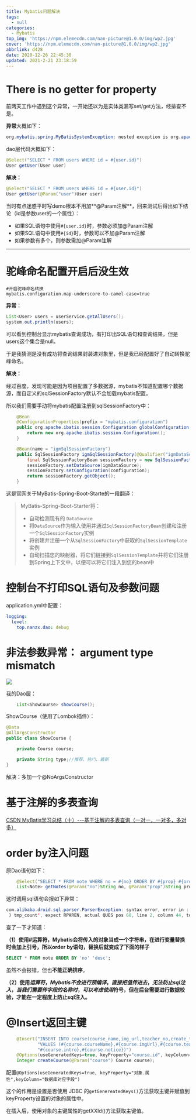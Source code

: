 ```yaml
---
title: Mybatis问题解决
tags:
  - null
categories:
  - Mybatis
top_img: 'https://npm.elemecdn.com/nan-picture@1.0.0/img/wp2.jpg'
cover: 'https://npm.elemecdn.com/nan-picture@1.0.0/img/wp2.jpg'
abbrlink: d428
date: 2020-12-26 22:45:30
updated: 2021-2-21 23:18:59
---
```


# There is no getter for property

前两天工作中遇到这个异常，一开始还以为是实体类漏写set/get方法，经排查不是。

**异常**大概如下：

```java
org.mybatis.spring.MyBatisSystemException: nested exception is org.apache.ibatis.reflection.ReflectionException: There is no getter for property named 'user' in 'class top.nanzx.entity.User'
```

dao层代码大概如下：

```java
@Select("SELECT * FROM users WHERE id = #{user.id}")
User getUser(User user)
```

**解决：**

```java
@Select("SELECT * FROM users WHERE id = #{user.id}")
User getUser(@Param("user")User user)
```

当时有点迷惑平时写demo根本不用加**@Param注解**，回来测试后得出如下结论（id是参数user的一个属性）：

- 如果SQL语句中使用`#{user.id}`时，参数必须加@Param注解
- 如果SQL语句中使用`#{id}`时，参数可以不加@Param注解
- 如果参数有多个，则参数需加@Param注解

---



# 驼峰命名配置开启后没生效

```properties
#开启驼峰命名转换
mybatis.configuration.map-underscore-to-camel-case=true
```

**异常：**

```java
List<User> users = userService.getAllUsers();
system.out.println(users);
```

可以看到控制台显示mybatis查询成功，有打印出SQL语句和查询结果，但是users这个集合是null。

于是我猜测是没有成功将查询结果封装进对象里，但是我已经配置好了自动转换驼峰命名。

**解决：**

经过百度，发现可能是因为项目配置了多数据源，mybatis不知道配置哪个数据源，而自定义的sqlSessionFactory默认不会加载mybatis配置。

所以我们需要手动将mybatis配置注册到sqlSessionFactory中：

```java
    @Bean
    @ConfigurationProperties(prefix = "mybatis.configuration")
    public org.apache.ibatis.session.Configuration globalConfiguration(){
        return new org.apache.ibatis.session.Configuration();
    }

    @Bean(name = "igmSqlSessionFactory")
    public SqlSessionFactory igmSqlSessionFactory(@Qualifier("igmDataSource") DataSource igmDataSource,org.apache.ibatis.session.Configuration configuration) throws Exception {
        final SqlSessionFactoryBean sessionFactory = new SqlSessionFactoryBean();
        sessionFactory.setDataSource(igmDataSource);
        sessionFactory.setConfiguration(configuration);
        return sessionFactory.getObject();
    }
```

这是官网关于MyBatis-Spring-Boot-Starte的一段翻译：

>MyBatis-Spring-Boot-Starter将：
>
>- 自动检测现有的 `DataSource`
>- 将`DataSource`作为输入使用并通过`SqlSessionFactoryBean`创建和注册一个`SqlSessionFactory`实例
>- 将创建并注册一个从`SqlSessionFactory`中获取的`SqlSessionTemplate`实例
>- 自动扫描您的映射器，将它们链接到`SqlSessionTemplate`并将它们注册到Spring上下文中，以便可以将它们注入到您的bean中
>



# 控制台不打印SQL语句及参数问题

application.yml中配置：

```yaml
logging:
  level:
    top.nanzx.dao: debug
```





# 非法参数异常： argument type mismatch

![](https://npm.elemecdn.com/nan-picture@1.0.0/blog/20210127232544.png)

我的Dao层：

```java
    List<ShowCourse> showCourse();
```

ShowCourse（使用了Lombok插件）：

```java
@Data
@AllArgsConstructor
public class ShowCourse {

    private Course course;

    private String type;//推荐、热门、最新
}
```

解决：多加一个@NoArgsConstructor



# 基于注解的多表查询

[CSDN MyBatis学习总结（十）---基于注解的多表查询（一对一，一对多，多对多）](https://blog.csdn.net/qq_40348465/article/details/84718602?utm_medium=distribute.pc_relevant.none-task-blog-BlogCommendFromMachineLearnPai2-1.not_use_machine_learn_pai&depth_1-utm_source=distribute.pc_relevant.none-task-blog-BlogCommendFromMachineLearnPai2-1.not_use_machine_learn_pai)



# order by注入问题

原Dao语句如下：

```java
    @Select("SELECT * FROM note WHERE no = #{no} ORDER BY #{prop} #{order}")
    List<Note> getNotes(@Param("no")String no, @Param("prop")String prop, @Param("order")String order);
```

这时调用sql语句会报如下异常：

```java
com.alibaba.druid.sql.parser.ParserException: syntax error, error in :'RDER BY ? ?
 ) tmp_count', expect RPAREN, actual QUES pos 68, line 2, column 44, token QUES
```

查了一下才知道：

**（1）使用#运算符，Mybatis会将传入的对象当成一个字符串，在进行变量替换时会加上引号，所以order by语句，替换后就变成了下面的样子**

```sql
SELECT * FROM note ORDER BY 'no' 'desc';
```

虽然不会报错，但也**不能正确排序**。

**（2）使用$运算符，Mybatis不会进行预编译，直接把值传进去，无法防止sql注入，当我们需要传字段的名称时，可以考虑使用$符号，但在后台需要进行数据校验，才能在一定程度上防止sql注入。**



# @Insert返回主键

```java
    @Insert("INSERT INTO course(course_name,img_url,teacher_no,create_time,intro,notice) " +
            "VALUES (#{course.courseName},#{course.imgUrl},#{course.teacher.no},#{course.date}," +
            "#{course.intro},#{course.notice})")
    @Options(useGeneratedKeys=true, keyProperty="course.id", keyColumn="id")
    Integer createCourse(@Param("course") Course course);
```

配置`@Options(useGeneratedKeys=true, keyProperty="对象.属性",keyColumn="数据库对应字段")` 

这个的作用是设置是否使用 JDBC 的`getGenereatedKeys()`方法获取主键并赋值到keyProperty设置的对象的属性中。

在插入后，使用对象的主键属性的getXXId()方法获取主键值。